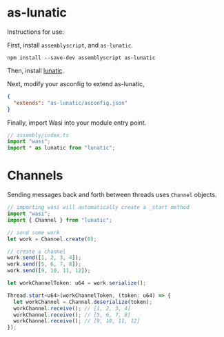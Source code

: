 # as-lunatic

Instructions for use:

First, install `assemblyscript`, and `as-lunatic`.

```
npm install --save-dev assemblyscript as-lunatic
```

Then, install [lunatic](https://github.com/lunatic-solutions/lunatic).

Next, modify your asconfig to extend as-lunatic,

```json
{
  "extends": "as-lunatic/asconfig.json"
}
```

Finally, import Wasi into your module entry point.

```ts
// assembly/index.ts
import "wasi";
import * as lunatic from "lunatic";
```

# Channels

Sending messages back and forth between threads uses `Channel` objects.

```ts
// importing wasi will automatically create a _start method
import "wasi";
import { Channel } from "lunatic";

// send some work
let work = Channel.create(0);

// create a channel
work.send([1, 2, 3, 4]);
work.send([5, 6, 7, 8]);
work.send([9, 10, 11, 12]);

let workChannelToken: u64 = work.serialize();

Thread.start<u64>(workChannelToken, (token: u64) => {
  let workChannel = Channel.deserialize(token);
  workChannel.receive(); // [1, 2, 3, 4]
  workChannel.receive(); // [5, 6, 7, 8]
  workChannel.receive(); // [9, 10, 11, 12]
});
```
